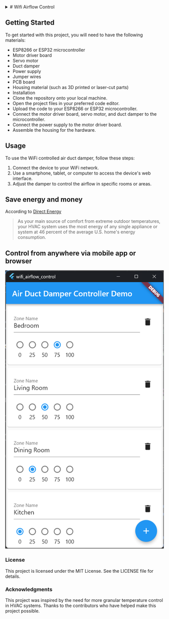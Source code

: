 <details>
<summary># Wifi Airflow Control</summary>
WiFi-controlled air-duct damper that can be used to control the airflow and temperature in different rooms/areas of a home

This project aims to create a WiFi controlled air duct damper for use in residential and commercial HVAC systems. The device will allow users to remotely adjust the airflow in specific rooms or areas, helping to optimize temperature control and save energy.
</details>

## Getting Started
To get started with this project, you will need to have the following materials:

- ESP8266 or ESP32 microcontroller
- Motor driver board
- Servo motor
- Duct damper
- Power supply
- Jumper wires
- PCB board
- Housing material (such as 3D printed or laser-cut parts)
- Installation
- Clone the repository onto your local machine.
- Open the project files in your preferred code editor.
- Upload the code to your ESP8266 or ESP32 microcontroller.
- Connect the motor driver board, servo motor, and duct damper to the microcontroller.
- Connect the power supply to the motor driver board.
- Assemble the housing for the hardware.

## Usage
To use the WiFi controlled air duct damper, follow these steps:

1. Connect the device to your WiFi network.
2. Use a smartphone, tablet, or computer to access the device's web interface.
3. Adjust the damper to control the airflow in specific rooms or areas.

## Save energy and money
 According to [Direct Energy](https://www.directenergy.com/learning-center/what-uses-most-electricity-in-my-home)
 >As your main source of comfort from extreme outdoor temperatures, your HVAC system uses the most energy of any single appliance or system at 46 percent of the average U.S. home's energy consumption.

## Control from anywhere via mobile app or browser
![Screenshot](https://github.com/Adkins-Automation/Wifi-Airflow-Control/raw/main/assets/images/Screenshot%202023-04-05%20123340.png)

### License
This project is licensed under the MIT License. See the LICENSE file for details.

### Acknowledgments
This project was inspired by the need for more granular temperature control in HVAC systems.
Thanks to the contributors who have helped make this project possible.